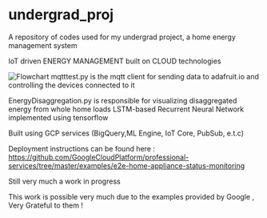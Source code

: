 # undergrad_proj
A repository of codes used for my undergrad project, a home energy management system 

IoT driven ENERGY MANAGEMENT built on CLOUD technologies

![Flowchart](https://github.com/wintercameearly/undergrad_proj/blob/master/drawio.jpg)
mqtttest.py is the mqtt client for sending data to adafruit.io and controlling the devices connected to it 

EnergyDisaggregation.py is responsible for visualizing disaggregated energy from whole home loads 
LSTM-based Recurrent Neural Network implemented using tensorflow

Built using GCP services (BigQuery,ML Engine, IoT Core, PubSub, e.t.c)

Deployment instructions can be found here : https://github.com/GoogleCloudPlatform/professional-services/tree/master/examples/e2e-home-appliance-status-monitoring

Still very much a work in progress

This work is possible very much due to the examples provided by Google , Very Grateful to them !
